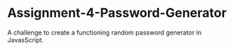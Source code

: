 # Assignment-4-Password-Generator
A challenge to create a functioning random password generator in JavasScript.
